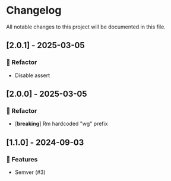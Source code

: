 # Changelog

All notable changes to this project will be documented in this file.

## [2.0.1] - 2025-03-05

### 🚜 Refactor

- Disable assert

## [2.0.0] - 2025-03-05

### 🚜 Refactor

- [**breaking**] Rm hardcoded "wg" prefix

## [1.1.0] - 2024-09-03

### 🚀 Features

- Semver (#3)

<!-- generated by git-cliff -->

